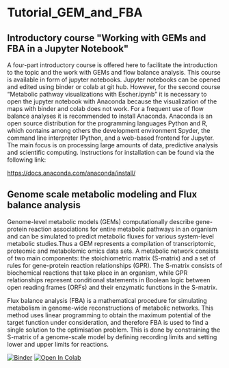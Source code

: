 # Tutorial_GEM_and_FBA

## Introductory course "Working with GEMs and FBA in a Jupyter Notebook"
A four-part introductory course is offered here to facilitate the introduction to the topic and the work with GEMs and flow balance analysis. This course is available in form of jupyter notebooks. Jupyter notebooks can be opened and edited using binder or colab at git hub. However, for the second course “Metabolic pathway visualizations with Escher.ipynb” it is necessary to open the jupyter notebook with Anaconda because the visualization of the maps with binder and colab does not work. For a frequent use of flow balance analyses it is recommended to install Anaconda. Anaconda is an open source distribution for the programming languages Python and R, which contains among others the development environment Spyder, the command line interpreter IPython, and a web-based frontend for Jupyter. The main focus is on processing large amounts of data, predictive analysis and scientific computing. Instructions for installation can be found via the following link:

https://docs.anaconda.com/anaconda/install/

## Genome scale metabolic modeling and Flux balance analysis
Genome-level metabolic models (GEMs) computationally describe gene-protein reaction associations for entire metabolic pathways in an organism and can be simulated to predict metabolic fluxes for various system-level metabolic studies.Thus a GEM represents a compilation of transcriptomic, proteomic and metabolomic omics data sets. A metabolic network consists of two main components: the stoichiometric matrix (S-matrix) and a set of rules for gene-protein reaction relationships (GPR). The S-matrix consists of biochemical reactions that take place in an organism, while GPR relationships represent conditional statements in Boolean logic between open reading frames (ORFs) and their enzymatic functions in the S-matrix.

Flux balance analysis (FBA) is a mathematical procedure for simulating metabolism in genome-wide reconstructions of metabolic networks. This method uses linear programming to obtain the maximum potential of the target function under consideration, and therefore FBA is used to find a single solution to the optimisation problem. This is done by constraining the S-matrix of a genome-scale model by defining recording limits and setting lower and upper limits for reactions.


[![Binder](https://mybinder.org/badge_logo.svg)](https://mybinder.org/v2/gh/BrigidaF/Course-RWTH_GEM_and_FBA/main)
[![Open In Colab](https://colab.research.google.com/assets/colab-badge.svg)](https://colab.research.google.com/github/googlecolab/colabtools/blob/master/notebooks/colab-github-demo.ipynb)
